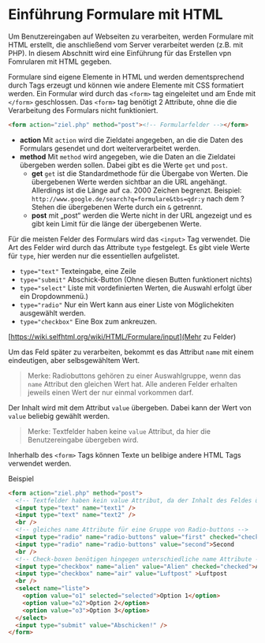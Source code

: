 # Einführung Formulare mit HTML

Um Benutzereingaben auf Webseiten zu verarbeiten, werden Formulare mit HTML erstellt, die anschließend vom Server verarbeitet werden (z.B. mit PHP). In diesem Abschnitt wird eine Einführung für das Erstellen vpn Fomrularen mit HTML gegeben.

Formulare sind eigene Elemente in HTML und werden dementsprechend durch Tags erzeugt und können wie andere Elemente mit CSS formatiert werden.
Ein Formular wird durch das `<form>` tag eingeleitet und am Ende mit `</form>` geschlossen. Das `<form>` tag benötigt 2 Attribute, ohne die die Verarbeitung des Formulars nicht funktioniert.
```html
<form action="ziel.php" method="post"><!-- Formularfelder --></form>
```
* **action** Mit `action` wird die Zieldatei angegeben, an die die Daten des Formulars gesendet und dort weiterverarbeitet werden.
* **method** Mit `method` wird angegeben, wie die Daten an die Zieldatei übergeben werden sollen. Dabei gibt es die Werte `get` und `post`.
  * **get** `get` ist die Standardmethode für die Übergabe von Werten. Die übergebenen Werte werden sichtbar an die URL angehängt. Allerdings ist die Länge auf ca. 2000 Zeichen begrenzt. Beispiel: `http://www.google.de/search?q=formulare&tbs=qdr:y` nach dem ?
Stehen die übergebenen Werte durch ein `&` getrennt.
  * **post** mit „post“ werden die Werte nicht in der URL angezeigt und es gibt kein Limit für die länge der übergebenen Werte.

Für die meisten Felder des Formulars wird das `<input>` Tag verwendet. Die Art des Felder wird durch das Attribute `type` festgelegt. Es gibt viele Werte für `type`, hier werden nur die essentiellen aufgelistet.
* `type="text"` Texteingabe, eine Zeile
* `type="submit"` Abschick-Button (Ohne diesen Butten funktionert nichts)
* `type="select"` Liste mit vordefinierten Werten, die Auswahl erfolgt über ein Dropdownmenü.)
* `type="radio"` Nur ein Wert kann aus einer Liste von Möglichekiten ausgewählt werden.
* `type="checkbox"` Eine Box zum ankreuzen.

[https://wiki.selfhtml.org/wiki/HTML/Formulare/input](Mehr zu Felder)

Um das Feld später zu verarbeiten, bekommt es das Attribut `name` mit einem eindeutigen, aber selbsgewähltem Wert.

> Merke: Radiobuttons gehören zu einer Auswahlgruppe, wenn das `name` Attribut den gleichen Wert hat. Alle anderen Felder erhalten jeweils einen Wert der nur einmal vorkommen darf.

Der Inhalt wird mit dem Attribut `value` übergeben. Dabei kann der Wert von `value` beliebig gewählt werden.

> Merke: Textfelder haben keine `value` Attribut, da hier die Benutzereingabe übergeben wird.

Inherhalb des `<form>` Tags können Texte un belibige andere HTML Tags verwendet werden.

Beispiel
```html
<form action="ziel.php" method="post">
  <!-- Textfelder haben kein value Attribut, da der Inhalt des Feldes übergeben wird.-->
  <input type="text" name="text1" />
  <input type="text" name="text2" />
  <br />
  <!-- gleiches name Attribute für eine Gruppe von Radio-buttons -->
  <input type="radio" name="radio-buttons" value="first" checked="checked">First
  <input type="radio" name="radio-buttons" value="second">Second
  <br />
  <!-- Check-boxen benötigen hingegen unterschiedliche name Attribute -->
  <input type="checkbox" name="alien" value="Alien" checked="checked">Alien
  <input type="checkbox" name="air" value="Luftpost" >Luftpost
  <br />
  <select name="liste">
    <option value="o1" selected="selected">Option 1</option>
    <option value="o2">Option 2</option>
    <option value="o3">Option 3</option>
  </select>
  <input type="submit" value="Abschicken!" />
</form>
```
